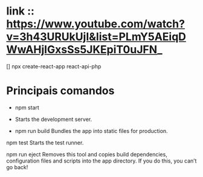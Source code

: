 # link :: https://www.youtube.com/watch?v=3h43URUkUjI&list=PLmY5AEiqDWwAHjlGxsSs5JKEpiT0uJFN_
[] npx create-react-app react-api-php

# Principais comandos
 * npm start
 * Starts the development server.

 * npm run build
    Bundles the app into static files for production.

  npm test
    Starts the test runner.

  npm run eject
    Removes this tool and copies build dependencies, configuration files
    and scripts into the app directory. If you do this, you can’t go back!